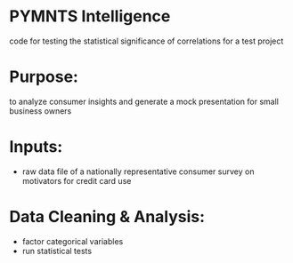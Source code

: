 # PYMNTS Intelligence
code for testing the statistical significance of correlations for a test project

# Purpose:
to analyze consumer insights and generate a mock presentation for small business owners 

# Inputs:
+ raw data file of a nationally representative consumer survey on motivators for credit card use
  
# Data Cleaning & Analysis:
+ factor categorical variables
+ run statistical tests
